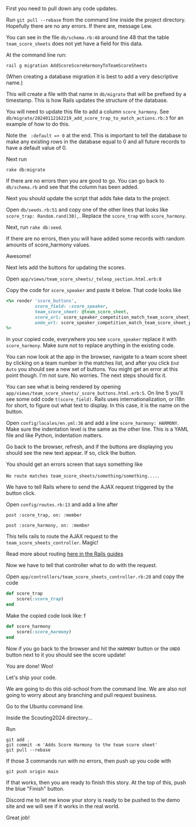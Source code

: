 First you need to pull down any code updates.

Run `git pull --rebase` from the command line inside the project directory. Hopefully there are no any errors. If there are, message Lew.

You can see in the file `db/schema.rb:48` around line 48 that the table `team_score_sheets` does not yet have a field for this data.

At the command line run:

`rail g migration AddScoreScoreHarmonyToTeamScoreSheets`

(When creating a database migration it is best to add a very descriptive name.)

This will create a file with that name in `db/migrate` that will be prefixed by a timestamp. This is how Rails updates the structure of the database.

You will need to update this file to add a column `score_harmony`.
See `db/migrate/20240112162219_add_score_trap_to_match_actions.rb:3` for an example of how to do this.

Note the ` :default => 0` at the end. This is important to tell the database to make any existing rows in the database equal to 0 and all future records to have a default value of 0.

Next run

`rake db:migrate`

If there are no errors then you are good to go. You can go back to `db/schema.rb` and see that the column has been added.

Next you should update the script that adds fake data to the project.

Open `db/seeds.rb:51` and copy one of the other lines that looks like `score_trap: Random.rand(30),`. Replace the `score_trap` with `score_harmony`.

Next, run `rake db:seed`.

If there are no errors, then you will have added some records with random amounts of  score_harmony values.

Awesome!

Next lets add the buttons for updating the scores.

Open `app/views/team_score_sheets/_teleop_section.html.erb:8`

Copy the code for `score_speaker` and paste it below. That code looks like

```ruby
<%= render 'score_buttons',
           score_field: :score_speaker,
           team_score_sheet: @team_score_sheet,
           score_url: score_speaker_competition_match_team_score_sheet_path(@match.competition, @match.id, @team_score_sheet.id, increment: 1),
           undo_url: score_speaker_competition_match_team_score_sheet_path(@match.competition, @match.id, @team_score_sheet.id, increment: -1)
%>
```

In your copied code, everywhere you see `score_speaker` replace it with `score_harmony`. Make sure not to replace anything in the existing code.

You can now look at the app in the browser, navigate to a team score sheet by clicking on a team number in the matches list, and after you click `End Auto` you should see a new set of buttons. You might get an error at this point though. I'm not sure. No worries. The next steps should fix it.

You can see what is being rendered by opening `app/views/team_score_sheets/_score_buttons.html.erb:5`. On line 5 you'll see some odd code `t(score_field)`. Rails uses internationalization, or i18n for short, to figure out what text to display. In this case, it is the name on the button.

Open `config/locales/en.yml:36` and add a line `score_harmony: HARMONY`. Make sure the indentation level is the same as the other line. This is a YAML file and like Python, indentation matters.

Go back to the browser, refresh, and if the buttons are displaying you should see the new text appear. If so, click the button.

You should get an errors screen that says something like

`No route matches team_score_sheets/something/something....`.

We have to tell Rails where to send the AJAX request triggered by the button click.

Open `config/routes.rb:13` and add a line after

`post :score_trap, on: :member`

`post :score_harmony, on: :member`

This tells rails to route the AJAX request to the `team_score_sheets_controller`. Magic!

Read more about routing [here in the Rails guides](https://guides.rubyonrails.org/routing.html)

Now we have to tell that controller what to do with the request.

Open `app/controllers/team_score_sheets_controller.rb:28` and copy the code

```ruby
def score_trap
    score(:score_trap)
end
```

Make the copied code look like:
f
```ruby
def score_harmony
    score(:score_harmony)
end
```

Now if you go back to the browser and hit the `HARMONY` button or the `UNDO` button next to it you should see the score update!

You are done! Woo!

Let's ship your code.

We are going to do this old-school from the command line. We are also not going to worry about any branching and pull request business.

Go to the Ubuntu command line.

Inside the Scouting2024 directory...

Run
```
git add .
git commit -m 'Adds Score Harmony to the team score sheet'
git pull --rebase
```

If those 3 commands run with no errors, then push up you code with

```
git push origin main
```

If that works, then you are ready to finish this story. At the top of this, push the blue "Finish" button.

Discord me to let me know your story is ready to be pushed to the demo site and we will see if it works in the real world.

Great job!

